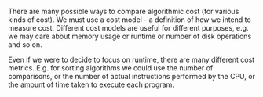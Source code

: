 There are many possible ways to compare algorithmic cost (for various kinds of cost). We must use a cost model - a definition of how we intend to measure cost. 
Different cost models are useful for different purposes, e.g. we may care about memory usage or runtime or number of disk operations and so on.

Even if we were to decide to focus on runtime, there are many different cost metrics. E.g. for sorting algorithms we could use the number of comparisons, or the number of actual instructions performed by the CPU, or the amount of time taken to execute each program. 